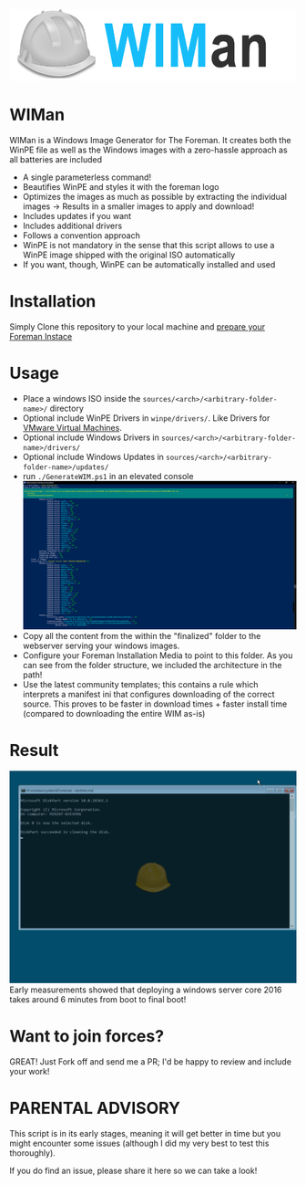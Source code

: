 ![Logo](/doc/logo.png?raw=true "Logo")

# WIMan
WIMan is a Windows Image Generator for The Foreman. It creates both the WinPE file as well as the Windows images with a zero-hassle approach as all batteries are included

 - A single parameterless command!
 - Beautifies WinPE and styles it with the foreman logo
 - Optimizes the images as much as possible by extracting the individual images &rarr; Results in a smaller images to apply and download!
 - Includes updates if you want
 - Includes additional drivers
 - Follows a convention approach
 - WinPE is not mandatory in the sense that this script allows to use a WinPE image shipped with the original ISO automatically
 - If you want, though, WinPE can be automatically installed and used

# Installation
Simply Clone this repository to your local machine and [prepare your Foreman Instace](/doc/prepare_foreman.md)

# Usage
- Place a windows ISO inside the `sources/<arch>/<arbitrary-folder-name>/` directory
- Optional include WinPE Drivers in `winpe/drivers/`. Like Drivers for [VMware Virtual Machines](/doc/vmware.md).
- Optional include Windows Drivers in `sources/<arch>/<arbitrary-folder-name>/drivers/`
- Optional include Windows Updates in `sources/<arch>/<arbitrary-folder-name>/updates/`
- run `./GenerateWIM.ps1` in an elevated console
![In progress](/doc/progress.png?raw=true "In progress")
 - Copy all the content from the within the "finalized" folder to the webserver serving your windows images.
 - Configure your Foreman Installation Media to point to this folder. As you can see from the folder structure, we included the architecture in the path!
 - Use the latest community templates; this contains a rule which interprets a manifest ini that configures downloading of the correct source. This proves to be faster in download times + faster install time (compared to downloading the entire WIM as-is)

# Result
![Result PXE](/doc/pxe.png?raw=true "PXE")
Early measurements showed that deploying a windows server core 2016 takes around 6 minutes from boot to final boot!

# Want to join forces?
GREAT! Just Fork off and send me a PR; I'd be happy to review and include your work!

# PARENTAL ADVISORY
This script is in its early stages, meaning it will get better in time but you might encounter some issues (although I did my very best to test this thoroughly).

If you do find an issue, please share it here so we can take a look!
